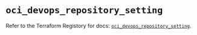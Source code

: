 # `oci_devops_repository_setting`

Refer to the Terraform Registory for docs: [`oci_devops_repository_setting`](https://registry.terraform.io/providers/oracle/oci/6.18.0/docs/resources/devops_repository_setting).

